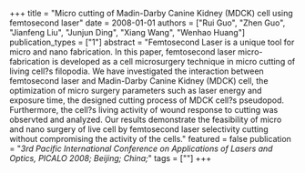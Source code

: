 +++
title = "Micro cutting of Madin-Darby Canine Kidney (MDCK) cell using femtosecond laser"
date = 2008-01-01
authors = ["Rui Guo", "Zhen Guo", "Jianfeng Liu", "Junjun Ding", "Xiang Wang", "Wenhao Huang"]
publication_types = ["1"]
abstract = "Femtosecond Laser is a unique tool for micro and nano fabrication. In this paper, femtosecond laser micro-fabrication is developed as a cell microsurgery technique in micro cutting of living cell?s filopodia. We have investigated the interaction between femtosecond laser and Madin-Darby Canine Kidney (MDCK) cell, the optimization of micro surgery parameters such as laser energy and exposure time, the designed cutting process of MDCK cell?s pseudopod. Furthermore, the cell?s living activity of wound response to cutting was observted and analyzed. Our results demonstrate the feasibility of micro and nano surgery of live cell by femtosecond laser selectivity cutting without compromising the activity of the cells."
featured = false
publication = "*3rd Pacific International Conference on Applications of Lasers and Optics, PICALO 2008; Beijing; China;*"
tags = [""]
+++

